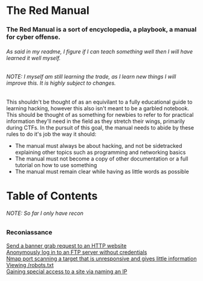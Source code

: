 # The Red Manual

### The Red Manual is a sort of encyclopedia, a playbook, a manual for cyber offense.

###### As said in my readme, I figure if I can teach something well then I will have learned it well myself.
###### NOTE: I myself am still learning the trade, as I learn new things I will improve this. It is highly subject to changes.

This shouldn't be thought of as an equivilant to a fully educational guide to learning hacking, however this also isn't meant to be a garbled notebook. This should be thought of as something for newbies to refer to for practical information they'll need in the field as they stretch their wings, primarily during CTFs. In the pursuit of this goal, the manual needs to abide by these rules to do it's job the way it should:
 
 - The manual must always be about hacking, and not be sidetracked explaining other topics such as programming and networking basics
 - The manual must not become a copy of other documentation or a full tutorial on how to use something
 - The manual must remain clear while having as little words as possible



# Table of Contents
###### NOTE: So far I only have recon
### Reconiassance
[Send a banner grab request to an HTTP website](https://github.com/Cipher-Visor/The-Red-Manual/blob/main/HTTP_Banner_Grab.md) <br>
[Anonymously log in to an FTP server without credentials](https://github.com/Cipher-Visor/The-Red-Manual/blob/main/FTP_Anonymous_Login.md) <br>
[Nmap port scanning a target that is unresponsive and gives little information](https://github.com/Cipher-Visor/The-Red-Manual/blob/main/Nmap_Scan_an_Unresponsive_Target.md) <br>
[Viewing /robots.txt](https://github.com/Cipher-Visor/The-Red-Manual/blob/main/robots.txt.md) <br>
[Gaining special access to a site via naming an IP](https://github.com/Cipher-Visor/The-Red-Manual/blob/main/Gaining_special_access_to_a_site_via_naming_an_IP.md) <br>
